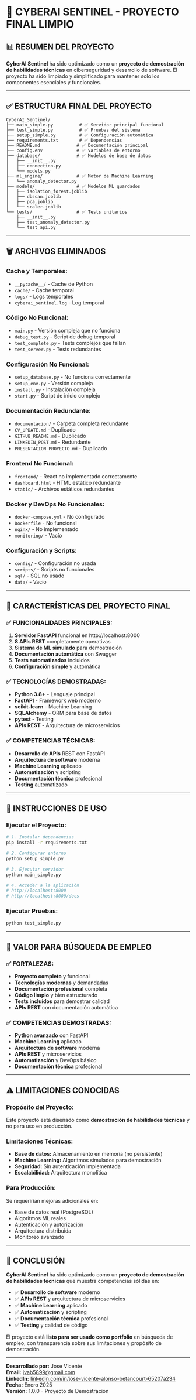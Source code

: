 # 🎯 CYBERAI SENTINEL - PROYECTO FINAL LIMPIO

## 📊 **RESUMEN DEL PROYECTO**

**CyberAI Sentinel** ha sido optimizado como un **proyecto de demostración de habilidades técnicas** en ciberseguridad y desarrollo de software. El proyecto ha sido limpiado y simplificado para mantener solo los componentes esenciales y funcionales.

---

## ✅ **ESTRUCTURA FINAL DEL PROYECTO**

```
CyberAI_Sentinel/
├── main_simple.py          # ✅ Servidor principal funcional
├── test_simple.py          # ✅ Pruebas del sistema
├── setup_simple.py         # ✅ Configuración automática
├── requirements.txt        # ✅ Dependencias
├── README.md              # ✅ Documentación principal
├── config.env             # ✅ Variables de entorno
├── database/              # ✅ Modelos de base de datos
│   ├── __init__.py
│   ├── connection.py
│   └── models.py
├── ml_engine/             # ✅ Motor de Machine Learning
│   └── anomaly_detector.py
├── models/                # ✅ Modelos ML guardados
│   ├── isolation_forest.joblib
│   ├── dbscan.joblib
│   ├── pca.joblib
│   └── scaler.joblib
└── tests/                 # ✅ Tests unitarios
    ├── __init__.py
    ├── test_anomaly_detector.py
    └── test_api.py
```

---

## 🗑️ **ARCHIVOS ELIMINADOS**

### **Cache y Temporales:**
- `__pycache__/` - Cache de Python
- `cache/` - Cache temporal
- `logs/` - Logs temporales
- `cyberai_sentinel.log` - Log temporal

### **Código No Funcional:**
- `main.py` - Versión compleja que no funciona
- `debug_test.py` - Script de debug temporal
- `test_complete.py` - Tests complejos que fallan
- `test_server.py` - Tests redundantes

### **Configuración No Funcional:**
- `setup_database.py` - No funciona correctamente
- `setup_env.py` - Versión compleja
- `install.py` - Instalación compleja
- `start.py` - Script de inicio complejo

### **Documentación Redundante:**
- `documentacion/` - Carpeta completa redundante
- `CV_UPDATE.md` - Duplicado
- `GITHUB_README.md` - Duplicado
- `LINKEDIN_POST.md` - Redundante
- `PRESENTACION_PROYECTO.md` - Duplicado

### **Frontend No Funcional:**
- `frontend/` - React no implementado correctamente
- `dashboard.html` - HTML estático redundante
- `static/` - Archivos estáticos redundantes

### **Docker y DevOps No Funcionales:**
- `docker-compose.yml` - No configurado
- `Dockerfile` - No funcional
- `nginx/` - No implementado
- `monitoring/` - Vacío

### **Configuración y Scripts:**
- `config/` - Configuración no usada
- `scripts/` - Scripts no funcionales
- `sql/` - SQL no usado
- `data/` - Vacío

---

## 🎯 **CARACTERÍSTICAS DEL PROYECTO FINAL**

### **✅ FUNCIONALIDADES PRINCIPALES:**
1. **Servidor FastAPI** funcional en http://localhost:8000
2. **8 APIs REST** completamente operativas
3. **Sistema de ML simulado** para demostración
4. **Documentación automática** con Swagger
5. **Tests automatizados** incluidos
6. **Configuración simple** y automática

### **✅ TECNOLOGÍAS DEMOSTRADAS:**
- **Python 3.8+** - Lenguaje principal
- **FastAPI** - Framework web moderno
- **scikit-learn** - Machine Learning
- **SQLAlchemy** - ORM para base de datos
- **pytest** - Testing
- **APIs REST** - Arquitectura de microservicios

### **✅ COMPETENCIAS TÉCNICAS:**
- **Desarrollo de APIs** REST con FastAPI
- **Arquitectura de software** moderna
- **Machine Learning** aplicado
- **Automatización** y scripting
- **Documentación técnica** profesional
- **Testing** automatizado

---

## 🚀 **INSTRUCCIONES DE USO**

### **Ejecutar el Proyecto:**
```bash
# 1. Instalar dependencias
pip install -r requirements.txt

# 2. Configurar entorno
python setup_simple.py

# 3. Ejecutar servidor
python main_simple.py

# 4. Acceder a la aplicación
# http://localhost:8000
# http://localhost:8000/docs
```

### **Ejecutar Pruebas:**
```bash
python test_simple.py
```

---

## 💼 **VALOR PARA BÚSQUEDA DE EMPLEO**

### **✅ FORTALEZAS:**
- **Proyecto completo** y funcional
- **Tecnologías modernas** y demandadas
- **Documentación profesional** completa
- **Código limpio** y bien estructurado
- **Tests incluidos** para demostrar calidad
- **APIs REST** con documentación automática

### **✅ COMPETENCIAS DEMOSTRADAS:**
- **Python avanzado** con FastAPI
- **Machine Learning** aplicado
- **Arquitectura de software** moderna
- **APIs REST** y microservicios
- **Automatización** y DevOps básico
- **Documentación técnica** profesional

---

## ⚠️ **LIMITACIONES CONOCIDAS**

### **Propósito del Proyecto:**
Este proyecto está diseñado como **demostración de habilidades técnicas** y no para uso en producción.

### **Limitaciones Técnicas:**
- **Base de datos:** Almacenamiento en memoria (no persistente)
- **Machine Learning:** Algoritmos simulados para demostración
- **Seguridad:** Sin autenticación implementada
- **Escalabilidad:** Arquitectura monolítica

### **Para Producción:**
Se requerirían mejoras adicionales en:
- Base de datos real (PostgreSQL)
- Algoritmos ML reales
- Autenticación y autorización
- Arquitectura distribuida
- Monitoreo avanzado

---

## 🎉 **CONCLUSIÓN**

**CyberAI Sentinel** ha sido optimizado como un **proyecto de demostración de habilidades técnicas** que muestra competencias sólidas en:

- ✅ **Desarrollo de software** moderno
- ✅ **APIs REST** y arquitectura de microservicios
- ✅ **Machine Learning** aplicado
- ✅ **Automatización** y scripting
- ✅ **Documentación técnica** profesional
- ✅ **Testing** y calidad de código

El proyecto está **listo para ser usado como portfolio** en búsqueda de empleo, con transparencia sobre sus limitaciones y propósito de demostración.

---

**Desarrollado por:** Jose Vicente  
**Email:** jvab5899@gmail.com  
**LinkedIn:** [linkedin.com/in/jose-vicente-alonso-betancourt-65207a234](https://www.linkedin.com/in/jose-vicente-alonso-betancourt-65207a234/)  
**Fecha:** Enero 2025  
**Versión:** 1.0.0 - Proyecto de Demostración






